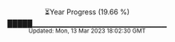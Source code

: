 <p align="center">
⏳Year Progress (19.66 %) <br>
█████▁▁▁▁▁▁▁▁▁▁▁▁▁▁▁▁▁▁▁▁▁▁▁▁▁ <br>
<sub>Updated: Mon, 13 Mar 2023 18:02:30 GMT</sub>
</p>

